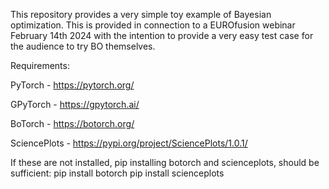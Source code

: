 This repository provides a very simple toy example of Bayesian optimization.
This is provided in connection to a EUROfusion webinar February 14th 2024 with the 
intention to provide a very easy test case for the audience to try BO themselves.

Requirements:

PyTorch - https://pytorch.org/

GPyTorch - https://gpytorch.ai/

BoTorch - https://botorch.org/

SciencePlots - https://pypi.org/project/SciencePlots/1.0.1/

If these are not installed, pip installing botorch and scienceplots, should be sufficient:
    pip install botorch
    pip install scienceplots

